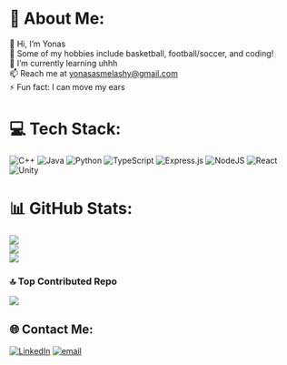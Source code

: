 # 💫 About Me:
👋 Hi, I’m Yonas<br>👀 Some of my hobbies include basketball, football/soccer, and coding!<br>🌱 I’m currently learning uhhh<br>📫 Reach me at yonasasmelashy@gmail.com<br>⚡ Fun fact: I can move my ears


# 💻 Tech Stack:
![C++](https://img.shields.io/badge/c++-%2300599C.svg?style=for-the-badge&logo=c%2B%2B&logoColor=white) ![Java](https://img.shields.io/badge/java-%23ED8B00.svg?style=for-the-badge&logo=openjdk&logoColor=white) ![Python](https://img.shields.io/badge/python-3670A0?style=for-the-badge&logo=python&logoColor=ffdd54) ![TypeScript](https://img.shields.io/badge/typescript-%23007ACC.svg?style=for-the-badge&logo=typescript&logoColor=white) ![Express.js](https://img.shields.io/badge/express.js-%23404d59.svg?style=for-the-badge&logo=express&logoColor=%2361DAFB) ![NodeJS](https://img.shields.io/badge/node.js-6DA55F?style=for-the-badge&logo=node.js&logoColor=white) ![React](https://img.shields.io/badge/react-%2320232a.svg?style=for-the-badge&logo=react&logoColor=%2361DAFB) ![Unity](https://img.shields.io/badge/unity-%23000000.svg?style=for-the-badge&logo=unity&logoColor=white)


# 📊 GitHub Stats:
![](https://github-readme-stats.vercel.app/api?username=tablelampp&theme=transparent&hide_border=false&include_all_commits=false&count_private=false)<br/>
![](https://nirzak-streak-stats.vercel.app/?user=tablelampp&theme=transparent&hide_border=false)<br/>
![](https://github-readme-stats.vercel.app/api/top-langs/?username=tablelampp&theme=transparent&hide_border=false&include_all_commits=false&count_private=false&layout=compact)


### 🔝 Top Contributed Repo
![](https://github-contributor-stats.vercel.app/api?username=tablelampp&limit=5&theme=transparent&combine_all_yearly_contributions=true)


## 🌐 Contact Me:
[![LinkedIn](https://img.shields.io/badge/LinkedIn-%230077B5.svg?logo=linkedin&logoColor=white)](https://linkedin.com/in/www.linkedin.com/in/yonas-asmelash-46a593283) [![email](https://img.shields.io/badge/Email-D14836?logo=gmail&logoColor=white)](mailto:yonasasmelashy@gmail.com) 
